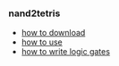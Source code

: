### nand2tetris
- [how to download](https://blog.naver.com/tsh05/222878723444)
- [how to use](https://blog.naver.com/tsh05/222879402736)
- [how to write logic gates](https://blog.naver.com/tsh05/222879606476)
